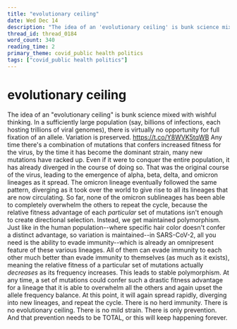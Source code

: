 ```yaml
---
title: "evolutionary ceiling"
date: Wed Dec 14
description: "The idea of an 'evolutionary ceiling' is bunk science mixed with wishful thinking."
thread_id: thread_0184
word_count: 340
reading_time: 2
primary_theme: covid_public health politics
tags: ["covid_public health politics"]
---
```


# evolutionary ceiling

The idea of an "evolutionary ceiling" is bunk science mixed with wishful thinking. In a sufficiently large population (say, billions of infections, each hosting trillions of viral genomes), there is virtually no opportunity for full fixation of an allele. Variation is preserved. https://t.co/Y8WVK5tqWB Any time there's a combination of mutations that confers increased fitness for the virus, by the time it has become the dominant strain, many new mutations have racked up. Even if it were to conquer the entire population, it has already diverged in the course of doing so. That was the original course of the virus, leading to the emergence of alpha, beta, delta, and omicron lineages as it spread. The omicron lineage eventually followed the same pattern, diverging as it took over the world to give rise to all its lineages that are now circulating. So far, none of the omicron sublineages has been able to completely overwhelm the others to repeat the cycle, because the relative fitness advantage of each *particular* set of mutations isn't enough to create directional selection. Instead, we get maintained polymorphism. Just like in the human population--where specific hair color doesn't confer a distinct advantage, so variation is maintained--in SARS-CoV-2, all you need is the ability to evade immunity--which is already an omnipresent feature of these various lineages. All of them can evade immunity to each other much better than evade immunity to themselves (as much as it exists), meaning the relative fitness of a particular set of mutations actually *decreases* as its frequency increases. This leads to stable polymorphism. At any time, a set of mutations could confer such a drastic fitness advantage for a lineage that it is able to overwhelm all the others and again upset the allele frequency balance. At this point, it will again spread rapidly, diverging into new lineages, and repeat the cycle. There is no herd immunity. There is no evolutionary ceiling. There is no mild strain. There is only prevention. And that prevention needs to be TOTAL, or this will keep happening forever.